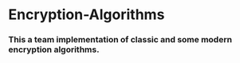 # Encryption-Algorithms

### This a team implementation of classic and some modern encryption algorithms.
